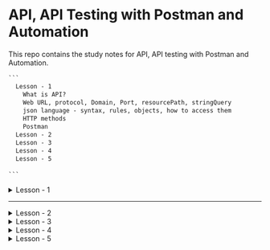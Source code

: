 # API, API Testing with Postman and Automation

This repo contains the study notes for API, API testing with Postman and Automation.

    ```
      Lesson - 1
        What is API?
        Web URL, protocol, Domain, Port, resourcePath, stringQuery
        json language - syntax, rules, objects, how to access them
        HTTP methods
        Postman
      Lesson - 2
      Lesson - 3
      Lesson - 4
      Lesson - 5

    ```

<details>
  <summary>Lesson - 1 </summary>

- <img src=".\img\l1_1_web_url.PNG">
- <img src=".\img\l1_2_web_url.PNG">
- <img src=".\img\l1_3_web_url.PNG">
- <img src=".\img\l1_4_web_url.PNG">

## What is API?

- Application Programming Interface. It is a way for any two applications to communicate with each other.

  - app1 <--->(API) app2
    - Username :
    - Password :
  - Use facebook or google authentication

- Three Layers architecture of API

  - Presentation layer (frontend)
  - Business logic layer (backend) : Developer write logic
    - e.g. customer should be able to add item to the cart
    - customer should be able to check out
    -
  - Data layer : Database
    - Whatever actions you perform (e.g. create a new customer, registration of a new product), the information will be saved/updated in the database layer.

- API testing is testing the business logic of the application and get for responses and validate the responses
- Presentation layer testing : Do manually or use selenium
- (send request) ---> with help of end point(========)
- (receive )<--- (=========)
  - Use json to send and receive the data

## What is Web URL?
- 

- Web URL - web uniform resource location : Uniquely identify the specific web resource inside the web application

  - every web application should have its unique address in the form of URL
  - URL is one and only way to access web application via browser
  - Max number of character in the URL is 200, otherwise, server will reject it.
  - Syntax is below.

  ```
    protocol://<domainName>:port/resourcePath?queryString#fragmentId

    http://localhost:8080/index.php
    http://google.com/search?q=swedish
    http://172.217.160.142/search?q=iphone11
  ```

- www.facebook.com

  - www.69.63.176.13.69.63.com
  - http://69.63.176.13/

- To get IP address of any website, enter the following into command prompt.
  ```
    ping facebook.com

    You will see the following responses.
    Reply from 157.240.8.35: bytes=32 time=43ms TTL=57
    Reply from 157.240.8.35: bytes=32 time=34ms TTL=57
    Reply from 157.240.8.35: bytes=32 time=27ms TTL=57
    Reply from 157.240.8.35: bytes=32 time=26ms TTL=57
  ```
- **protocol**

  - It is a common language where two application exchange information to each other.
    - When Swedish wants to communicate with someone from Korea at a cafe shop, she/he needs to use English to communicate with a cafe waiter
  - When one application want to communicate with another app (in this case browser and server), there is a requirement to have a common language which both applications can understand.
  - This language is known as protocol, where protocol as set of rules and instructions.
  - Browsers always send a request and receive a response via HTTP protocol. Hence it is called HTTP request/response.
  - Types of Protocols
    - http
    - https
    - ftp
    - smtp
  - When to use http vs https
    - Example. login - Enter username and password which are private and sensitive. They should be stored in a secure format. Therefore use https
  - SMTP - e.g. Outlook within one organisation
    - It is mainly for internal email communication
  - **domain**
    - name of the computer or IP address of the computer
    - In the network, there are so many servers available. By looking into the domain name, it will identify the specific computer
  - **port number**
    - We cannot install 2 applications in one port number.
    - All application should be running in different port number
    - What happens if you use same port number for two different applications?
      - Every appliation will be associated with one specific unique port number when it is installed.
      - Port number is used to identify the specific application inside the computer.
      - e.g. Jenkins/jira software installation -> they will be stored at different port numbers
  - **resourcePath**
  - **stringQuery**

    ```
      https://example.com/over/there?name=ferret
      https://upload.wikimedia.org/wikipedia/commons/0/06/Query_string.png

      https://en.wikipedia.org/w/index.php?title=Query_string&action=edit
    ```

  - (What is url?)[https://quick-adviser.com/what-is-resource-path-in-url/]

## JSON

- JSON stands for JavaScript Object Notation.
- JSON objects are used for transferring data between server and client. XML serves the same purpose. However, JSON objects have several advantages over XML.
- JSON values must have the following data types:
  - string
  - number
  - object
  - aray
  - boolean
  - null 
- Syntax Rules
  - data is in name/value pairs
  - data is separated by comma
  - {} hold objects
  - [] brackets hold arrays

  ```
      var person - {
        "firstName" : Lee,
        "lastName" : Kim,
        "age"   : 65
      }
  ```

- Features of JSON
  - light weight
  - langauage independent
  - Easy to read and write
  - Text-based, human readable data exchange format
- Why use JSON?

  - **_Standard Structure_** : As we have seen so far that JSON objects are having a standard structure that makes developers job easy to read and write code, because they know what to expect from JSON.
  - **_Light weight_** : When working with AJAX, it is important to load the data quickly and asynchronously without requesting the page re-load. Since JSON is light
  - **_Scalable_** : It is langauge independent. It means it can work well with most programming languages. If you need to change the server side langauge, in that case, it would be easier to go ahead with the change as JSON structure is same for all the languages

  - JSON vs XML

    - example: Records of 4 students in text based format for later retrival if needed

    - JSON style
      - It is much more light weight compared to XML.
      - Can take advantage of arrays that is not available in XML

    ```
        {
          "students" : [
            {"name": "Lila", "age" : "23", "city" : "Seoul"},
            {"name": "Sam", "age" : "32", "city" : "Busan"},
            {"name": "Lee", "age" : "19", "city" : "Jeju"},
            {"name": "Chen", "age" : "29", "city" : "Incheon"},
          ]
        }
    ```

    - (XML style code)[https://www.convertjson.com/json-to-xml.htm]

    ```
        <?xml version="1.0" encoding="UTF-8" ?>
        <root>
          <students>
            <name>Lila</name>
            <age>23</age>
            <city>Seoul</city>
          </students>
          <students>
            <name>Sam</name>
            <age>32</age>
            <city>Busan</city>
          </students>
          <students>
            <name>Lee</name>
            <age>19</age>
            <city>Jeju</city>
          </students>
          <students>
            <name>Chen</name>
            <age>29</age>
            <city>Incheon</city>
          </students>
        </root>
    ```

- JSON data structures and how to read them

  - JSON objects
  - JSON objects in array
  - Nesting of JSON objects

- **JSON objects** : Below text creates an object that we can access using teh variable called person. Inside an object, there can be any number of key-value pairs.

  ```
      var person = {
        "name" : "Lee Kim",
        "age"   : "65",
        "website" : "myportfolio.com"
      }

      You can access the information out of a JSON object like this.

      document.writeln("The name is" + person.name);
  ```

  - **JSON objects in array** : Suppose it is required to store the information of more than one person. In this case, you need an array of objects.

    ```
      var students = [
        {          
          "name" : "Lee Kim",
          "age"   : 65,
          "website" : "myportfolio.com",
          "subjects" : ["Maths", "physics", "arts", "language"],
          "OnCampusAccommodation" : false,
          "Dependent" : 2,
          "id" : 1
        },
        {          
          "name" : "Josh Cameron",
          "age"   : 26,
          "website" : "icecream.com",
          "subjects" : ["Maths", "Pathology", "Creative", "language"],
          "OnCampusAccommodation" : true,
          "Dependent" : null,
          "id" : 2
        }
      ];


      document.writeln(students[0].name); // Lee Kim
      document.writeln(students[1].website); // icecream.com
    ```

  - **Nesting of JSON objects**

    ```
          var students = {
            "Lee Kim" : {          
              "age"   : 65,
              "website" : "myportfolio.com",
              "id" : 1
            },
            "Josh Cameron": {          
              "age"   : 45,
              "website" : "icecream.com",
              "id" : 2
            }
          };
        
      document.writeln(students[0].name); // Lee Kim

    ```
## HTTP methods
  - <img src=".\img\http_request_methods_from_researchGate.png">
    - Referenced from (Connected Lighting System Interoperability Study: Application Programming Interfaces, Part 1)[https://www.researchgate.net/figure/Definitions-and-characteristics-of-HTTP-11-request-methods_tbl1_334248424]
  - GET, POST, PUT, PATCH, DELETE, COPY, HEAD, OPTIONS, LINK, UNLINK, PURGE, LOCK, UNLOCK, etc..
  - CRUD Operations 
    - Create
    - Read 
    - Update
    - Delete
  - GET - Get/retrieve/read data from the database/server 
    - Example
      - https://xyz.com/students 
      - See how many users are available in the system 
  - POST - Create data in the server
    - Example : 
  - PUT - Update information
    - Whenever you need to update the entire data 
  - PATCH - Update information
    - Whenever you need to change only a single information in the data
  - DELETE - remove a specified resource

## Postman
  - Workspace - Allows you to collaborate with team members
    - can store all the API related to that workspace
  - What is Collections?
    - Collection in Postman means a group of API requests that are already saved in the Postman and can be arranged into folders. A number of folders can be created inside a collection.
    - Putting together similar requests into folders and collections helps the client in better organisation and documentation of their requests.
    - All the API requests can be stored and saved within a collection and these collections can be shared amongst the team in the Postman workspace.
  - Variables 
  - Environment 

</details>

<hr>

<details>
  <summary>Lesson - 2 </summary>

- <img src=".\img\">

</details>

<details>
  <summary>Lesson - 3 </summary>

- <img src=".\img\">

</details>

<details>
  <summary>Lesson - 4 </summary>

- <img src=".\img\">

</details>

<details>
  <summary>Lesson - 5 </summary>

- <img src=".\img\">

</details>
